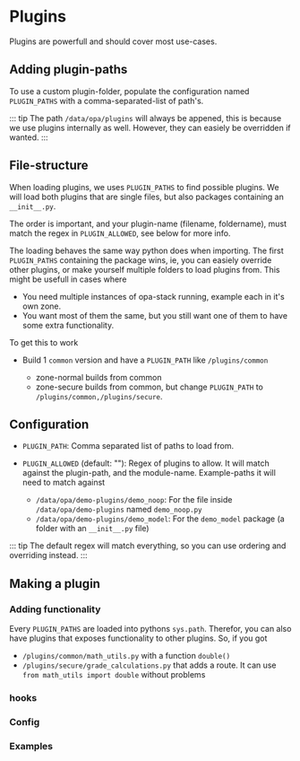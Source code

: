 # Plugins

Plugins are powerfull and should cover most use-cases.


## Adding plugin-paths

To use a custom plugin-folder, populate the configuration named `PLUGIN_PATHS` with a comma-separated-list of path's.

::: tip
The path `/data/opa/plugins` will always be appened, this is because we use plugins internally as well. However, they can easiely be overridden if wanted.
:::

## File-structure

When loading plugins, we uses `PLUGIN_PATHS` to find possible plugins. We will load both plugins that are single files, but also packages containing an `__init__.py`.

The order is important, and your plugin-name (filename, foldername), must match the regex in `PLUGIN_ALLOWED`, see below for more info.

The loading behaves the same way python does when importing. The first `PLUGIN_PATHS` containing the package wins, ie, you can easiely override other plugins, or make yourself multiple folders to load plugins from. This might be usefull in cases where

* You need multiple instances of opa-stack running, example each in it's own zone.
* You want most of them the same, but you still want one of them to have some extra functionality.

To get this to work

* Build 1 `common` version and have a `PLUGIN_PATH` like `/plugins/common`

  * zone-normal builds from common
  * zone-secure builds from common, but change `PLUGIN_PATH` to `/plugins/common,/plugins/secure`.

## Configuration

* `PLUGIN_PATH`: Comma separated list of paths to load from.

* `PLUGIN_ALLOWED` (default: ""): Regex of plugins to allow. It will match against the plugin-path, and the module-name. Example-paths it will need to match against
  * `/data/opa/demo-plugins/demo_noop`: For the file inside `/data/opa/demo-plugins` named `demo_noop.py`
  * `/data/opa/demo-plugins/demo_model`: For the `demo_model` package (a folder with an `__init__.py` file)

::: tip
The default regex will match everything, so you can use ordering and overriding instead.
:::

## Making a plugin

### Adding functionality

Every `PLUGIN_PATHS` are loaded into pythons `sys.path`. Therefor, you can also have plugins that exposes functionality to other plugins.
So, if you got

* `/plugins/common/math_utils.py` with a function `double()`
* `/plugins/secure/grade_calculations.py` that adds a route. It can use `from math_utils import double` without problems

### hooks

### Config

### Examples